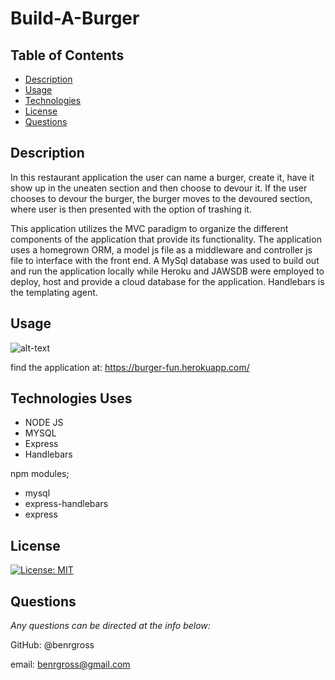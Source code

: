 # Build-A-Burger

## Table of Contents

- [Description](#description)
- [Usage](#usage)
- [Technologies](#technologies)
- [License](#license)
- [Questions](#questions)

## Description

In this restaurant application the user can name a burger, create it, have it show up in the uneaten section and then choose to devour it. If the user chooses to devour the burger, the burger moves to the devoured section, where user is then presented with the option of trashing it.

This application utilizes the MVC paradigm to organize the different components of the application that provide its functionality. The application uses a homegrown ORM, a model js file as a middleware and controller js file to interface with the front end. A MySql database was used to build out and run the application locally while Heroku and JAWSDB were employed to deploy, host and provide a cloud database for the application. Handlebars is the templating agent.

## Usage

![alt-text](/assets/gif/burger.gif)

find the application at: https://burger-fun.herokuapp.com/

## Technologies Uses

- NODE JS
- MYSQL
- Express
- Handlebars

npm modules;

- mysql
- express-handlebars
- express

## License

[![License: MIT](https://img.shields.io/badge/License-MIT-yellow.svg)](https://opensource.org/licenses/MIT)

## Questions

_Any questions can be directed at the info below:_

GitHub: @benrgross

email: benrgross@gmail.com
